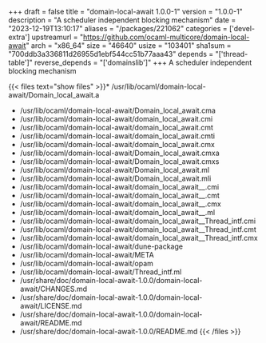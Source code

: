 +++
draft = false
title = "domain-local-await 1.0.0-1"
version = "1.0.0-1"
description = "A scheduler independent blocking mechanism"
date = "2023-12-19T13:10:17"
aliases = "/packages/221062"
categories = ['devel-extra']
upstreamurl = "https://github.com/ocaml-multicore/domain-local-await"
arch = "x86_64"
size = "46640"
usize = "103401"
sha1sum = "700ddb3a336811d26955d1ebf544cc51b77aaa43"
depends = "['thread-table']"
reverse_depends = "['domainslib']"
+++
A scheduler independent blocking mechanism

{{< files text="show files" >}}* /usr/lib/ocaml/domain-local-await/Domain_local_await.a
* /usr/lib/ocaml/domain-local-await/Domain_local_await.cma
* /usr/lib/ocaml/domain-local-await/domain_local_await.cmi
* /usr/lib/ocaml/domain-local-await/domain_local_await.cmt
* /usr/lib/ocaml/domain-local-await/domain_local_await.cmti
* /usr/lib/ocaml/domain-local-await/domain_local_await.cmx
* /usr/lib/ocaml/domain-local-await/Domain_local_await.cmxa
* /usr/lib/ocaml/domain-local-await/Domain_local_await.cmxs
* /usr/lib/ocaml/domain-local-await/Domain_local_await.ml
* /usr/lib/ocaml/domain-local-await/Domain_local_await.mli
* /usr/lib/ocaml/domain-local-await/domain_local_await__.cmi
* /usr/lib/ocaml/domain-local-await/domain_local_await__.cmt
* /usr/lib/ocaml/domain-local-await/domain_local_await__.cmx
* /usr/lib/ocaml/domain-local-await/domain_local_await__.ml
* /usr/lib/ocaml/domain-local-await/domain_local_await__Thread_intf.cmi
* /usr/lib/ocaml/domain-local-await/domain_local_await__Thread_intf.cmt
* /usr/lib/ocaml/domain-local-await/domain_local_await__Thread_intf.cmx
* /usr/lib/ocaml/domain-local-await/dune-package
* /usr/lib/ocaml/domain-local-await/META
* /usr/lib/ocaml/domain-local-await/opam
* /usr/lib/ocaml/domain-local-await/Thread_intf.ml
* /usr/share/doc/domain-local-await-1.0.0/domain-local-await/CHANGES.md
* /usr/share/doc/domain-local-await-1.0.0/domain-local-await/LICENSE.md
* /usr/share/doc/domain-local-await-1.0.0/domain-local-await/README.md
* /usr/share/doc/domain-local-await-1.0.0/README.md
{{< /files >}}